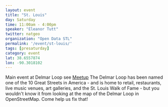 ```yaml
---
layout: event
title: "St. Louis"
day: Saturday
time: 11:00am - 4:00pm
speaker: "Eleanor Tutt"
twitter: natgeo
organization: "Open Data STL"
permalink: '/event/st-louis/'
tags: [presaturday]
category: event
lat: 38.6557874
lon: -90.3018102
---
```

Main event at Delmar Loop see <a href="http://www.meetup.com/Open-Data-STL/events/214247942/">Meetup</a>
The Delmar Loop has been named one of the 10 Great Streets in America - and is home to retail, 
restaurants, live music venues, art galleries, and the St. Louis Walk of Fame - but you 
wouldn't know it from looking at the map of the Delmar Loop in OpenStreetMap. Come help us fix that!


